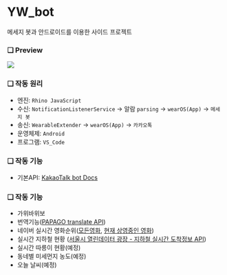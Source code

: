 # YW_bot
 메세지 봇과 안드로이드를 이용한 사이드 프로젝트
 
### ❏ Preview
 
![](https://images.velog.io/images/abcd8637/post/42387029-bafd-4215-807d-3efc813f7074/%EC%98%81%EC%9A%B0%EB%B4%87.gif)
 
### ❏ 작동 원리
- 엔진: `Rhino JavaScript`
- 수신: `NotificationListenerService` → 알람 `parsing` →  `wearOS(App)` → `메세지 봇` 
- 송신: `WearableExtender` → `wearOS(App)` → `카카오톡`
- 운영체제: `Android`
- 프로그램: `VS_Code`

### ❏ 작동 기능
- 기본API: <a href='https://kkotbot-docs.kro.kr/'>KakaoTalk bot Docs</a>

### ❏ 작동 기능
- 가위바위보
- 번역기능(<a href='https://developers.naver.com/docs/papago/README.md'>PAPAGO translate API</a>)
- 네이버 실시간 영화순위(<a href='https://movie.naver.com/movie/sdb/rank/rmovie.naver?sel=pnt&date=20220118'>모든영화</a>, <a href='https://movie.naver.com/movie/sdb/rank/rmovie.naver?sel=cur&date=20220118'>현재 상영중인 영화</a>)
- 실시간 지하철 현황 (<a href='https://data.seoul.go.kr/dataList/OA-15799/A/1/datasetView.do'>서울시 열린데이터 광장 - 지하철 실시간 도착정보 API</a>)
- 실시간 따릉이 현황(예정)
- 동네별 미세먼지 농도(예정)
- 오늘 날씨(예정)
